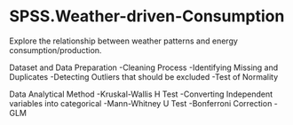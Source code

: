 # SPSS.Weather-driven-Consumption
Explore the relationship between weather patterns and energy consumption/production.

Dataset and Data Preparation
-Cleaning Process
-Identifying Missing and Duplicates
-Detecting Outliers that should be excluded
-Test of Normality

Data Analytical Method
-Kruskal-Wallis H Test
-Converting Independent variables into categorical
-Mann-Whitney U Test
-Bonferroni Correction
-GLM
